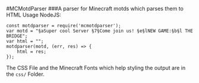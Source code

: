 #MCMotdParser
###A parser for Minecraft motds which parses them to HTML
Usage NodeJS:

    const motdparser = require('mcmotdparser');
    var motd = "§aSuper cool Server §7§Come join us! §e§lNEW GAME:§b§l THE BRIDGE";
    var html = "";
    motdparser(motd, (err, res) => {
	    html = res;
    });
The CSS File and the Minecraft Fonts which help styling the output are in the ```css/``` Folder.